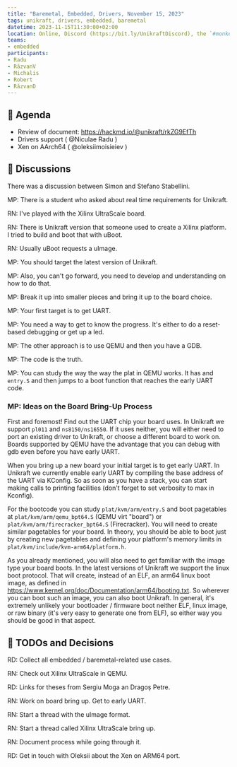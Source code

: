 ```yaml
---
title: "Baremetal, Embedded, Drivers, November 15, 2023"
tags: unikraft, drivers, embedded, baremetal
datetime: 2023-11-15T11:30:00+02:00
location: Online, Discord (https://bit.ly/UnikraftDiscord), the `#monkey-business` voice channel
teams:
- embedded
participants:
- Radu
- RăzvanV
- Michalis
- Robert
- RăzvanD
---
```


## :dart: Agenda

- Review of document: https://hackmd.io/@unikraft/rkZG9EfTh
- Drivers support ( @Niculae Radu )
- Xen on AArch64 ( @oleksiimoisieiev )

## :closed_book: Discussions

There was a discussion between Simon and Stefano Stabellini.

MP: There is a student who asked about real time requirements for Unikraft.

RN: I've played with the Xilinx UltraScale board.

RN: There is Unikraft version that someone used to create a Xilinx platform.
I tried to build and boot that with uBoot.

RN: Usually uBoot requests a uImage.

MP: You should target the latest version of Unikraft.

MP: Also, you can't go forward, you need to develop and understanding on how to do that.

MP: Break it up into smaller pieces and bring it up to the board choice.

MP: Your first target is to get UART.

MP: You need a way to get to know the progress.
It's either to do a reset-based debugging or get up a led.

MP: The other approach is to use QEMU and then you have a GDB.

MP: The code is the truth.

MP: You can study the way the way the plat in QEMU works.
It has and `entry.S` and then jumps to a boot function that reaches the early UART code.

### MP: Ideas on the Board Bring-Up Process

First and foremost! Find out the UART chip your board uses.
In Unikraft we support `pl011` and `ns8150/ns16550`.
If it uses neither, you will either need to port an existing driver to Unikraft, or choose a different board to work on.
Boards supported by QEMU have the advantage that you can debug with gdb even before you have early UART.

When you bring up a new board your initial target is to get early UART.
In Unikraft we currently enable early UART by compiling the base address of the UART via KConfig.
So as soon as you have a stack, you can start making calls to printing facilities (don't forget to set verbosity to max in Kconfig).

For the bootcode you can study `plat/kvm/arm/entry.S` and boot pagetables at `plat/kvm/arm/qemu_bpt64.S` (QEMU virt "board") or `plat/kvm/arm/firecracker_bpt64.S` (Firecracker).
You will need to create similar pagetables for your board.
In theory, you should be able to boot just by creating new pagetables and defining your platform's memory limits in `plat/kvm/include/kvm-arm64/platform.h`. 

As you already mentioned, you will also need to get familiar with the image type your board boots.
In the latest versions of Unikraft we support the linux boot protocol.
That will create, instead of an ELF,  an arm64 linux boot image, as defined in https://www.kernel.org/doc/Documentation/arm64/booting.txt.
So wherever you can boot such an image, you can also boot Unikraft.
In general, it's extremely unlikely your bootloader / firmware boot neither ELF, linux image, or raw binary (it's very easy to generate one from ELF), so either way you should be good in that aspect.

## :wrench: TODOs and Decisions

RD: Collect all embedded / baremetal-related use cases.

RN: Check out Xilinx UltraScale in QEMU.

RD: Links for theses from Sergiu Moga an Dragoș Petre.

RN: Work on board bring up.
Get to early UART.

RN: Start a thread with the uImage format.

RN: Start a thread called Xilinx UltraScale bring up.

RN: Document process while going through it.

RD: Get in touch with Oleksii about the Xen on ARM64 port.
